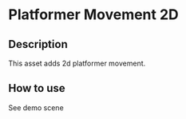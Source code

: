 # Platformer Movement 2D

## Description

This asset adds 2d platformer movement.

## How to use

See demo scene
